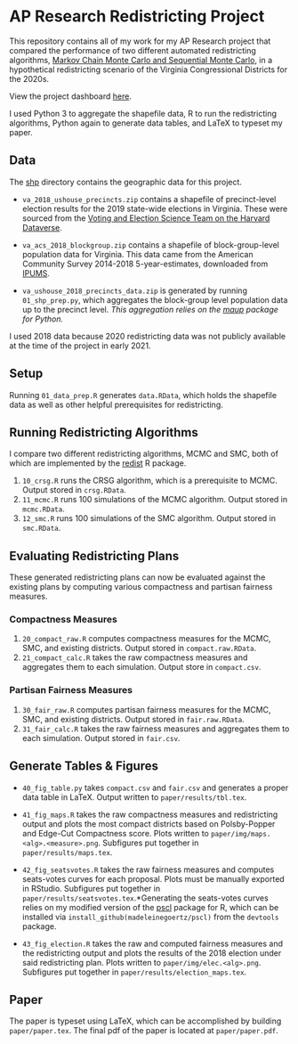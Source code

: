 # AP Research Redistricting Project

This repository contains all of my work for my AP Research project that compared the performance of two different automated redistricting algorithms, [Markov Chain Monte Carlo and Sequential Monte Carlo](https://github.com/kosukeimai/redist), in a hypothetical redistricting scenario of the Virginia Congressional Districts for the 2020s.

View the project dashboard [here](https://www.notion.so/AP-Research-Redistricting-Project-e065fd900cd747e4b692e51b6a6584b3).

I used Python 3 to aggregate the shapefile data, R to run the redistricting algorithms, Python again to generate data tables, and LaTeX to typeset my paper.

## Data

The [shp](https://github.com/madeleinegoertz/ap-research-redistricting/tree/master/shp) directory contains the geographic data for this project.

* `va_2018_ushouse_precincts.zip` contains a shapefile of precinct-level election results for the 2019 state-wide elections in Virginia. These were sourced from the [Voting and Election Science Team on the Harvard Dataverse](https://dataverse.harvard.edu/file.xhtml?persistentId=doi:10.7910/DVN/UBKYRU/K8EV6K&version=34.0).
  
* `va_acs_2018_blockgroup.zip` contains a shapefile of block-group-level population data for Virginia. This data came from the American Community Survey 2014-2018 5-year-estimates, downloaded from [IPUMS](https://www.nhgis.org/).

* `va_ushouse_2018_precincts_data.zip` is generated by running `01_shp_prep.py`, which aggregates the block-group level population data up to the precinct level. *This aggregation relies on the [maup](https://github.com/mggg/maup) package for Python.*

I used 2018 data because 2020 redistricting data was not publicly available at the time of the project in early 2021.

## Setup

Running `01_data_prep.R` generates `data.RData`, which holds the shapefile data as well as other helpful prerequisites for redistricting.

## Running Redistricting Algorithms

I compare two different redistricting algorithms, MCMC and SMC, both of which are implemented by the [redist](https://github.com/kosukeimai/redist) R package.

1. `10_crsg.R` runs the CRSG algorithm, which is a prerequisite to MCMC. Output stored in `crsg.RData`.
2. `11_mcmc.R` runs 100 simulations of the MCMC algorithm. Output stored in `mcmc.RData`.
3. `12_smc.R` runs 100 simulations of the SMC algorithm. Output stored in `smc.RData`.

## Evaluating Redistricting Plans

These generated redistricting plans can now be evaluated against the existing plans by computing various compactness and partisan fairness measures.

### Compactness Measures

1. `20_compact_raw.R` computes compactness measures for the MCMC, SMC, and existing districts. Output stored in `compact.raw.RData`.
2. `21_compact_calc.R` takes the raw compactness measures and aggregates them to each simulation. Output store in `compact.csv`.

### Partisan Fairness Measures

1. `30_fair_raw.R` computes partisan fairness measures for the MCMC, SMC, and existing districts. Output stored in `fair.raw.RData`.
2. `31_fair_calc.R` takes the raw fairness measures and aggregates them to each simulation. Output stored in `fair.csv`.

## Generate Tables & Figures

* `40_fig_table.py` takes `compact.csv` and `fair.csv` and generates a proper data table in LaTeX. Output written to `paper/results/tbl.tex`.

* `41_fig_maps.R` takes the raw compactness measures and redistricting output and plots the most compact districts based on Polsby-Popper and Edge-Cut Compactness score. Plots written to `paper/img/maps.<alg>.<measure>.png`. Subfigures put together in `paper/results/maps.tex`.

* `42_fig_seatsvotes.R` takes the raw fairness measures and computes seats-votes curves for each proposal. Plots must be manually exported in RStudio. Subfigures put together in `paper/results/seatsvotes.tex`.*Generating the seats-votes curves relies on my modified version of the [pscl](https://github.com/madeleinegoertz/pscl/) package for R, which can be installed via `install_github(madeleinegoertz/pscl)` from the `devtools` package.

* `43_fig_election.R` takes the raw and computed fairness measures and the redistricting output and plots the results of the 2018 election under said redistricting plan. Plots written to `paper/img/elec.<alg>.png`. Subfigures put together in `paper/results/election_maps.tex`.

## Paper

The paper is typeset using LaTeX, which can be accomplished by building `paper/paper.tex`. The final pdf of the paper is located at `paper/paper.pdf`.
